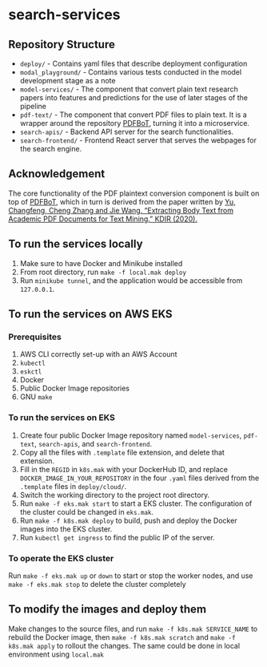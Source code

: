 # search-services

## Repository Structure
- `deploy/` - Contains yaml files that describe deployment configuration
- `modal_playground/` - Contains various tests conducted in the model development stage as a note
- `model-services/` - The component that convert plain text research papers into features and predictions for the use of later stages of the pipeline
- `pdf-text/` - The component that convert PDF files to plain text. It is a wrapper around the repository [PDFBoT](https://github.com/yuchangfeng/PDFBoT), turning it into a microservice.
-  `search-apis/` - Backend API server for the search functionalities.
-  `search-frontend/` - Frontend React server that serves the webpages for the search engine.

## Acknowledgement
The core functionality of the PDF plaintext conversion component is built on top of [PDFBoT](https://github.com/yuchangfeng/PDFBoT), which in turn is derived from the paper written by [Yu, Changfeng, Cheng Zhang and Jie Wang. “Extracting Body Text from Academic PDF Documents for Text Mining.” KDIR (2020).](https://doi.org/10.48550/arXiv.2010.12647)

## To run the services locally
1. Make sure to have Docker and Minikube installed
2. From root directory, run `make -f local.mak deploy`
3. Run `minikube tunnel`, and the application would be accessible from `127.0.0.1`.

## To run the services on AWS EKS
### Prerequisites
1. AWS CLI correctly set-up with an AWS Account
2. `kubectl`
3. `eskctl`
4. Docker
5. Public Docker Image repositories
6. GNU `make`
### To run the services on EKS
1. Create four public Docker Image repository named `model-services`, `pdf-text`, `search-apis`, and `search-frontend`.
2. Copy all the files with `.template` file extension, and delete that extension. 
3. Fill in the `REGID` in `k8s.mak` with your DockerHub ID, and replace `DOCKER_IMAGE_IN_YOUR_REPOSITORY` in the four `.yaml` files derived from the `.template` files in `deploy/cloud/`.
4. Switch the working directory to the project root directory. 
5. Run `make -f eks.mak start` to start a EKS cluster. The configuration of the cluster could be changed in `eks.mak`.
6. Run `make -f k8s.mak deploy` to build, push and deploy the Docker images into the EKS cluster.
7. Run `kubectl get ingress` to find the public IP of the server.
### To operate the EKS cluster
Run `make -f eks.mak up` or `down` to start or stop the worker nodes, and use `make -f eks.mak stop` to delete the cluster completely

## To modify the images and deploy them
Make changes to the source files, and run `make -f k8s.mak SERVICE_NAME` to rebuild the Docker image, then `make -f k8s.mak scratch` and `make -f k8s.mak apply` to rollout the changes. The same could be done in local environment using `local.mak`